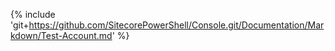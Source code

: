 {% include 'git+https://github.com/SitecorePowerShell/Console.git/Documentation/Markdown/Test-Account.md' %}
